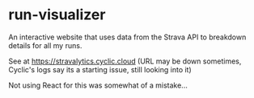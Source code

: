 # run-visualizer
An interactive website that uses data from the Strava API to breakdown details for all my runs.

See at https://stravalytics.cyclic.cloud (URL may be down sometimes, Cyclic's logs say its a starting issue, still looking into it)

Not using React for this was somewhat of a mistake...

